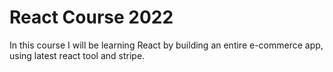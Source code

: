 # React Course 2022

In this course I will be learning React by building an entire e-commerce app, using latest react tool and stripe.
